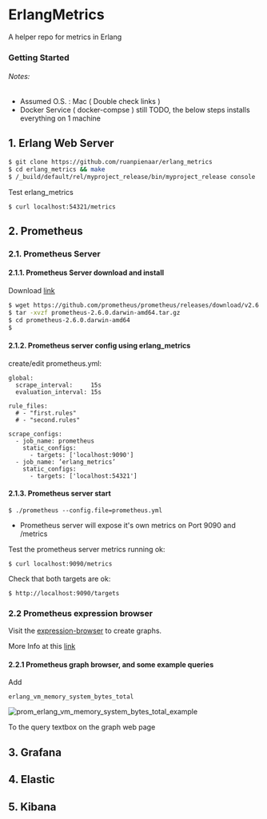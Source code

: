 # ErlangMetrics
A helper repo for metrics in Erlang

### Getting Started

###### Notes:
- Assumed O.S. : Mac ( Double check links )
- Docker Service ( docker-compse ) still TODO, the below steps installs everything on 1 machine

## 1. Erlang Web Server

```bash
$ git clone https://github.com/ruanpienaar/erlang_metrics
$ cd erlang_metrics && make
$ /_build/default/rel/myproject_release/bin/myproject_release console
```

Test erlang_metrics
```
$ curl localhost:54321/metrics
```


## 2. Prometheus

### 2.1. Prometheus Server

#### 2.1.1. Prometheus Server download and install

Download [link](https://prometheus.io/download/)
```bash
$ wget https://github.com/prometheus/prometheus/releases/download/v2.6.0/prometheus-2.6.0.darwin-amd64.tar.gz
$ tar -xvzf prometheus-2.6.0.darwin-amd64.tar.gz
$ cd prometheus-2.6.0.darwin-amd64
$ 
```

#### 2.1.2. Prometheus server config using erlang_metrics 

create/edit prometheus.yml:
```
global:
  scrape_interval:     15s
  evaluation_interval: 15s

rule_files:
  # - "first.rules"
  # - "second.rules"

scrape_configs:
  - job_name: prometheus
    static_configs:
      - targets: ['localhost:9090']
  - job_name: ’erlang_metrics’
    static_configs:
      - targets: ['localhost:54321']
```

#### 2.1.3. Prometheus server start

```
$ ./prometheus --config.file=prometheus.yml
```

- Prometheus server will expose it's own metrics on Port 9090 and /metrics

Test the prometheus server metrics running ok:
```
$ curl localhost:9090/metrics
```

Check that both targets are ok:
```
$ http://localhost:9090/targets
```

### 2.2 Prometheus expression browser

Visit the [expression-browser](http://localhost:9090/graph) to create graphs.

More Info at this [link](https://prometheus.io/docs/prometheus/latest/querying/basics/)

#### 2.2.1 Prometheus graph browser, and some example queries
Add
```
erlang_vm_memory_system_bytes_total
```
![prom_erlang_vm_memory_system_bytes_total_example](prom_erlang_vm_memory_system_bytes_total_example.png?raw=true "prom_erlang_vm_memory_system_bytes_total_example")

To the query textbox on the graph web page


## 3. Grafana

## 4. Elastic

## 5. Kibana
